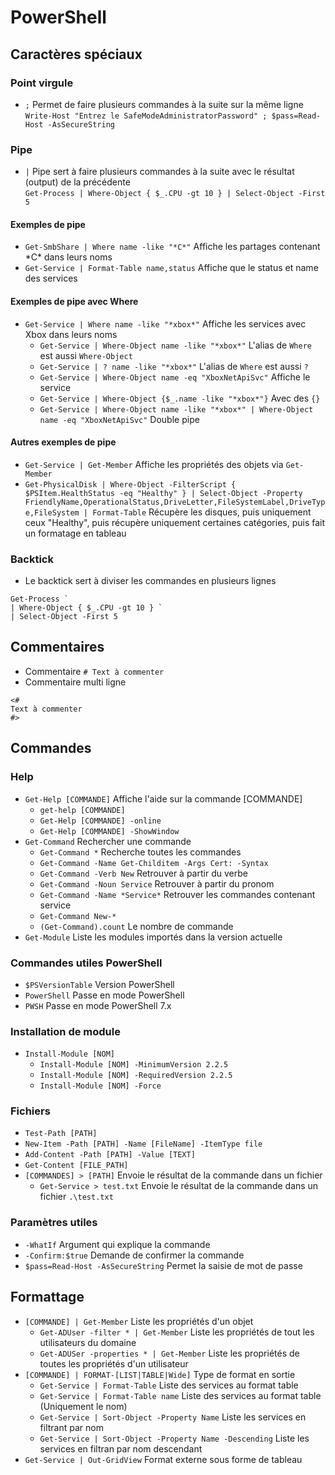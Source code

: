 # PowerShell
## Caractères spéciaux
### Point virgule
- `;` Permet de faire plusieurs commandes à la suite sur la même ligne  
`Write-Host "Entrez le SafeModeAdministratorPassword" ; $pass=Read-Host -AsSecureString`

### Pipe
- `|` Pipe sert à faire plusieurs commandes à la suite avec le résultat (output) de la précédente  
`Get-Process | Where-Object { $_.CPU -gt 10 } | Select-Object -First 5`

#### Exemples de pipe
- `Get-SmbShare | Where name -like "*C*"` Affiche les partages contenant \*C\* dans leurs noms
- `Get-Service | Format-Table name,status` Affiche que le status et name des services

#### Exemples de pipe avec Where
- `Get-Service | Where name -like "*xbox*"` Affiche les services avec Xbox dans leurs noms
  - `Get-Service | Where-Object name -like "*xbox*"` L'alias de `Where` est aussi `Where-Object`
  - `Get-Service | ? name -like "*xbox*"` L'alias de `Where` est aussi `?`
  - `Get-Service | Where-Object name -eq "XboxNetApiSvc"` Affiche le service 
  - `Get-Service | Where-Object {$_.name -like "*xbox*"}` Avec des `{}`
  - `Get-Service | Where-Object name -like "*xbox*" | Where-Object name -eq "XboxNetApiSvc"` Double pipe

#### Autres exemples de pipe
- `Get-Service | Get-Member` Affiche les propriétés des objets via `Get-Member`
- `Get-PhysicalDisk | Where-Object -FilterScript { $PSItem.HealthStatus -eq "Healthy" } | Select-Object -Property FriendlyName,OperationalStatus,DriveLetter,FileSystemLabel,DriveType,FileSystem | Format-Table` Récupère les disques, puis uniquement ceux "Healthy", puis récupère uniquement certaines catégories, puis fait un formatage en tableau

### Backtick
- Le backtick sert à diviser les commandes en plusieurs lignes
```
Get-Process `
| Where-Object { $_.CPU -gt 10 } `
| Select-Object -First 5
```

## Commentaires
- Commentaire `# Text à commenter` 
- Commentaire multi ligne
```
<#
Text à commenter
#>
```

## Commandes
### Help
- `Get-Help [COMMANDE]` Affiche l'aide sur la commande [COMMANDE]
  - `get-help [COMMANDE]`
  - `Get-Help [COMMANDE] -online`
  - `Get-Help [COMMANDE] -ShowWindow`
- `Get-Command` Rechercher une commande
  - `Get-Command *` Recherche toutes les commandes
  - `Get-Command -Name Get-Childitem -Args Cert: -Syntax`
  - `Get-Command -Verb New` Retrouver à partir du verbe
  - `Get-Command -Noun Service` Retrouver à partir du pronom
  - `Get-Command -Name *Service*` Retrouver les commandes contenant service
  - `Get-Command New-*`
  - `(Get-Command).count` Le nombre de commande
- `Get-Module` Liste les modules importés dans la version actuelle
### Commandes utiles PowerShell
- `$PSVersionTable` Version PowerShell
- `PowerShell` Passe en mode PowerShell
- `PWSH` Passe en mode PowerShell 7.x
### Installation de module
- `Install-Module [NOM]`
  - `Install-Module [NOM] -MinimumVersion 2.2.5`
  - `Install-Module [NOM] -RequiredVersion 2.2.5`
  - `Install-Module [NOM] -Force`
### Fichiers
- `Test-Path [PATH]`
- `New-Item -Path [PATH] -Name [FileName] -ItemType file`
- `Add-Content -Path [PATH] -Value [TEXT]`
- `Get-Content [FILE_PATH]`
- `[COMMANDES] > [PATH]` Envoie le résultat de la commande dans un fichier
  - `Get-Service > test.txt` Envoie le résultat de la commande dans un fichier `.\test.txt`
### Paramètres utiles
- `-WhatIf` Argument qui explique la commande
- `-Confirm:$true` Demande de confirmer la commande
- `$pass=Read-Host -AsSecureString` Permet la saisie de mot de passe

## Formattage
- `[COMMANDE] | Get-Member` Liste les propriétés d'un objet
  - `Get-ADUser -filter * | Get-Member` Liste les propriétés de tout les utilisateurs du domaine
  - `Get-ADUSer -properties * | Get-Member` Liste les propriétés de toutes les propriétés d'un utilisateur
- `[COMMANDE] | FORMAT-[LIST|TABLE|Wide]` Type de format en sortie
  - `Get-Service | Format-Table` Liste des services au format table
  - `Get-Service | Format-Table name` Liste des services au format table (Uniquement le nom)
  - `Get-Service | Sort-Object -Property Name` Liste les services en filtrant par nom
  - `Get-Service | Sort-Object -Property Name -Descending` Liste les services en filtran par nom descendant
- `Get-Service | Out-GridView` Format externe sous forme de tableau